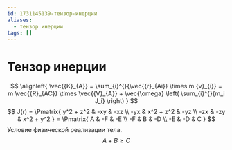 ```yaml
---
id: 1731145139-тензор-инерции
aliases:
  - тензор инерции
tags: []
---
```


# Тензор инерции
$$
\alignleft{
\vec{{K}_{A}} = \sum_{i}^{}{\vec{{r}_{Ai}} \times m {v}_{i}} =
m \vec{{R}_{AC}} \times \vec{{V}_{A}} +
\vec{\omega} \left( \sum_{i}^{}{m_i J_i} \right)
}
$$
$$
J(r) = \Pmatrix{
y^2 + z^2 & -xy & -xz \\
-yx & x^2 + z^2 & -yz \\
-zx & -zy & x^2 + y^2
} = \Pmatrix{
A & -F & -E \\
-F & B & -D \\
-E & -D & C
}
$$
Условие физической реализации тела.
$$
A + B \ge C
$$

